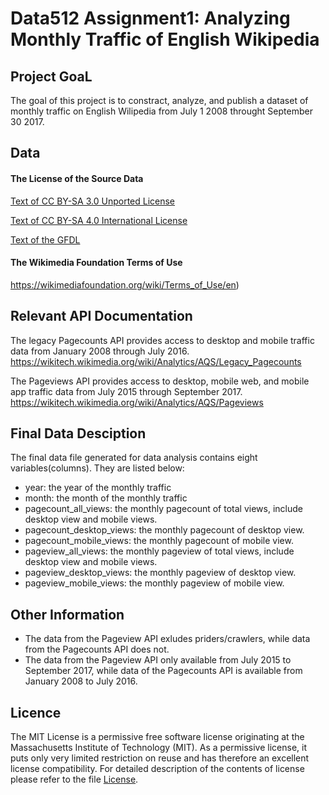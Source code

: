 # Data512 Assignment1: Analyzing Monthly Traffic of English Wikipedia

## Project GoaL

The goal of this project is to constract, analyze, and publish a dataset of monthly traffic on English Wilipedia from July 1 2008 throught September 30 2017.

## Data

#### The License of the Source Data

[Text of CC BY-SA 3.0 Unported License](https://en.wikipedia.org/wiki/Wikipedia:Text_of_Creative_Commons_Attribution-ShareAlike_3.0_Unported_License)

[Text of CC BY-SA 4.0 International License](https://en.wikipedia.org/wiki/Wikipedia:Text_of_Creative_Commons_Attribution-ShareAlike_4.0_International_License)

[Text of the GFDL](https://en.wikipedia.org/wiki/Wikipedia:Text_of_the_GNU_Free_Documentation_License)

#### The Wikimedia Foundation Terms of Use

https://wikimediafoundation.org/wiki/Terms_of_Use/en)


## Relevant API Documentation

The legacy Pagecounts API provides access to desktop and mobile traffic data from January 2008 through July 2016.
https://wikitech.wikimedia.org/wiki/Analytics/AQS/Legacy_Pagecounts

The Pageviews API provides access to desktop, mobile web, and mobile app traffic data from July 2015 through September 2017.
https://wikitech.wikimedia.org/wiki/Analytics/AQS/Pageviews

## Final Data Desciption

The final data file generated for data analysis contains eight variables(columns). They are listed below:

- year: the year of the monthly traffic
- month: the month of the monthly traffic
- pagecount_all_views: the monthly pagecount of total views, include desktop view and mobile views.
- pagecount_desktop_views: the monthly pagecount of desktop view.
- pagecount_mobile_views: the monthly pagecount of mobile view.
- pageview_all_views: the monthly pageview of total views, include desktop view and mobile views.
- pageview_desktop_views: the monthly pageview of desktop view.
- pageview_mobile_views: the monthly pageview of mobile view.

## Other Information

- The data from the Pageview API exludes priders/crawlers, while data from the Pagecounts API does not.
- The data from the Pageview API only available from July 2015 to September 2017, while data of the Pagecounts API is available from January 2008 to July 2016.

## Licence

The MIT License is a permissive free software license originating at the Massachusetts Institute of Technology (MIT). As a permissive license, it puts only very limited restriction on reuse and has therefore an excellent license compatibility. For detailed description of the contents of license please refer to the file [License](https://github.com/jingyany/data-512-a1/blob/master/LICENSE).

